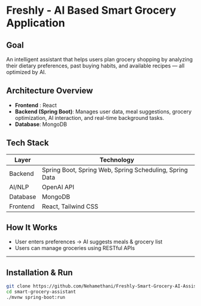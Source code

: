 # Freshly - AI Based Smart Grocery Application

## Goal
An intelligent assistant that helps users plan grocery shopping by analyzing their dietary preferences, past buying habits, and available recipes — all optimized by AI.

## Architecture Overview

- **Frontend** : React</br>
- **Backend (Spring Boot)**: Manages user data, meal suggestions, grocery optimization, AI interaction, and real-time background tasks.</br>
- **Database**: MongoDB

## Tech Stack

| Layer      | Technology |
| ----------- | ----------- |
| Backend      | Spring Boot, Spring Web, Spring Scheduling, Spring Data  |
| AI/NLP   | OpenAI API        |
| Database | MongoDB  |
| Frontend | React, Tailwind CSS |

## How It Works

- User enters preferences → AI suggests meals & grocery list
- Users can manage groceries using RESTful APIs

---

## Installation & Run

```bash
git clone https://github.com/Nehamethani/Freshly-Smart-Grocery-AI-Assistant.git
cd smart-grocery-assistant
./mvnw spring-boot:run

	

